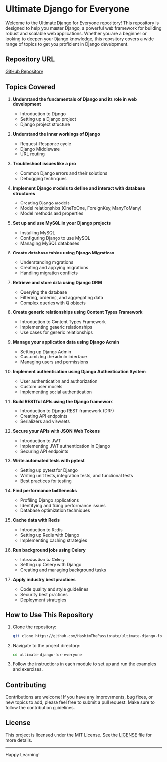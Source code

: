 # Ultimate Django for Everyone

Welcome to the Ultimate Django for Everyone repository! This repository is designed to help you master Django, a powerful web framework for building robust and scalable web applications. Whether you are a beginner or looking to deepen your Django knowledge, this repository covers a wide range of topics to get you proficient in Django development.

## Repository URL
[GitHub Repository](https://github.com/HashimThePassionate/ultimate-django-for-everyone.git)

## Topics Covered

1. **Understand the fundamentals of Django and its role in web development**
    - Introduction to Django
    - Setting up a Django project
    - Django project structure

2. **Understand the inner workings of Django**
    - Request-Response cycle
    - Django Middleware
    - URL routing

3. **Troubleshoot issues like a pro**
    - Common Django errors and their solutions
    - Debugging techniques

4. **Implement Django models to define and interact with database structures**
    - Creating Django models
    - Model relationships (OneToOne, ForeignKey, ManyToMany)
    - Model methods and properties

5. **Set up and use MySQL in your Django projects**
    - Installing MySQL
    - Configuring Django to use MySQL
    - Managing MySQL databases

6. **Create database tables using Django Migrations**
    - Understanding migrations
    - Creating and applying migrations
    - Handling migration conflicts

7. **Retrieve and store data using Django ORM**
    - Querying the database
    - Filtering, ordering, and aggregating data
    - Complex queries with Q objects

8. **Create generic relationships using Content Types Framework**
    - Introduction to Content Types Framework
    - Implementing generic relationships
    - Use cases for generic relationships

9. **Manage your application data using Django Admin**
    - Setting up Django Admin
    - Customizing the admin interface
    - Managing users and permissions

10. **Implement authentication using Django Authentication System**
    - User authentication and authorization
    - Custom user models
    - Implementing social authentication

11. **Build RESTful APIs using the Django framework**
    - Introduction to Django REST framework (DRF)
    - Creating API endpoints
    - Serializers and viewsets

12. **Secure your APIs with JSON Web Tokens**
    - Introduction to JWT
    - Implementing JWT authentication in Django
    - Securing API endpoints

13. **Write automated tests with pytest**
    - Setting up pytest for Django
    - Writing unit tests, integration tests, and functional tests
    - Best practices for testing

14. **Find performance bottlenecks**
    - Profiling Django applications
    - Identifying and fixing performance issues
    - Database optimization techniques

15. **Cache data with Redis**
    - Introduction to Redis
    - Setting up Redis with Django
    - Implementing caching strategies

16. **Run background jobs using Celery**
    - Introduction to Celery
    - Setting up Celery with Django
    - Creating and managing background tasks

17. **Apply industry best practices**
    - Code quality and style guidelines
    - Security best practices
    - Deployment strategies

## How to Use This Repository

1. Clone the repository:
    ```bash
    git clone https://github.com/HashimThePassionate/ultimate-django-for-everyone.git
    ```

2. Navigate to the project directory:
    ```bash
    cd ultimate-django-for-everyone
    ```

3. Follow the instructions in each module to set up and run the examples and exercises.

## Contributing

Contributions are welcome! If you have any improvements, bug fixes, or new topics to add, please feel free to submit a pull request. Make sure to follow the contribution guidelines.

## License

This project is licensed under the MIT License. See the [LICENSE](./LISENCE) file for more details.

---

Happy Learning!
